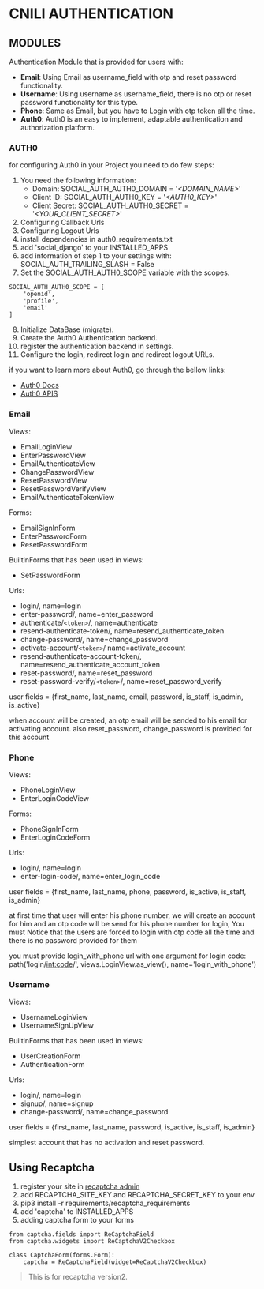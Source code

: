 # CNILI AUTHENTICATION

## MODULES

Authentication Module that is provided for users with:
- **Email**: Using Email as username_field with otp and reset password functionality.
- **Username**: Using username as username_field, there is no otp or reset password functionality for this type. 
- **Phone**: Same as Email, but you have to Login with otp token all the time.
- **Auth0**: Auth0 is an easy to implement, adaptable authentication and authorization platform.

### AUTH0

for configuring Auth0 in your Project you need to do few steps:

1. You need the following information:
    - Domain: SOCIAL_AUTH_AUTH0_DOMAIN = '*<DOMAIN_NAME>*'
    - Client ID: SOCIAL_AUTH_AUTH0_KEY = '*<AUTH0_KEY>*'
    - Client Secret: SOCIAL_AUTH_AUTH0_SECRET = '*<YOUR_CLIENT_SECRET>*'
2. Configuring Callback Urls
3. Configuring Logout Urls
4. install dependencies in auth0_requirements.txt
5. add 'social_django' to your INSTALLED_APPS
6. add information of  step 1 to your settings with: SOCIAL_AUTH_TRAILING_SLASH = False
7. Set the SOCIAL_AUTH_AUTH0_SCOPE variable with the scopes.

```
SOCIAL_AUTH_AUTH0_SCOPE = [
    'openid',
    'profile',
    'email'
]
```

8. Initialize DataBase (migrate).
9. Create the Auth0 Authentication backend.
10. register the authentication backend in settings.
11. Configure the login, redirect login and redirect logout URLs.

if you want to learn more about Auth0, go through the bellow links:

- [Auth0 Docs](https://auth0.com/docs/)
- [Auth0 APIS](https://auth0.com/docs/api)

### Email

Views:
- EmailLoginView
- EnterPasswordView
- EmailAuthenticateView
- ChangePasswordView
- ResetPasswordView
- ResetPasswordVerifyView
- EmailAuthenticateTokenView

Forms:
- EmailSignInForm
- EnterPasswordForm
- ResetPasswordForm

BuiltinForms that has been used in views:
- SetPasswordForm

Urls:
- login/, name=login
- enter-password/, name=enter_password
- authenticate/`<token>`/, name=authenticate
- resend-authenticate-token/, name=resend_authenticate_token
- change-password/, name=change_password
- activate-account/`<token>`/ name=activate_account
- resend-authenticate-account-token/, name=resend_authenticate_account_token
- reset-password/, name=reset_password
- reset-password-verify/`<token>`/, name=reset_password_verify

user fields = {first_name, last_name, email, password, is_staff, is_admin, is_active}

when account will be created, an otp email will be sended to his email for activating account.
also reset_password, change_password is provided for this account

### Phone

Views:
- PhoneLoginView
- EnterLoginCodeView

Forms:
- PhoneSignInForm
- EnterLoginCodeForm

Urls:
- login/, name=login
- enter-login-code/, name=enter_login_code

user fields = {first_name, last_name, phone, password, is_active, is_staff, is_admin}

at first time that user will enter his phone number, we will create an account for him and an otp code will be send for his phone number for login, You must Notice that the users are forced to login with otp code all the time and there is
no password provided for them

you must provide login_with_phone url with one argument for login code:
path('login/<int:code>/', views.LoginView.as_view(), name='login_with_phone')

### Username

Views:
- UsernameLoginView
- UsernameSignUpView

BuiltinForms that has been used in views:
- UserCreationForm
- AuthenticationForm

Urls:
- login/, name=login
- signup/, name=signup
- change-password/, name=change_password

user fields = {first_name, last_name, password, is_active, is_staff, is_admin}

simplest account that has no activation and reset password.

## Using Recaptcha


1. register your site in [recaptcha admin](https://www.google.com/recaptcha/admin/create)
2. add RECAPTCHA_SITE_KEY and RECAPTCHA_SECRET_KEY to your env
3. pip3 install -r requirements/recaptcha_requirements
4. add 'captcha' to INSTALLED_APPS
5. adding captcha form to your forms

```
from captcha.fields import ReCaptchaField
from captcha.widgets import ReCaptchaV2Checkbox

class CaptchaForm(forms.Form):
    captcha = ReCaptchaField(widget=ReCaptchaV2Checkbox)
```

> This is for recaptcha version2.
